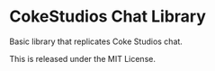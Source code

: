 # CokeStudios Chat Library
Basic library that replicates Coke Studios chat.

This is released under the MIT License.
